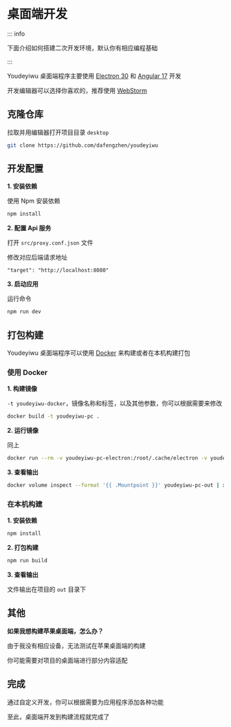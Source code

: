 # 桌面端开发

::: info

下面介绍如何搭建二次开发环境，默认你有相应编程基础

:::

Youdeyiwu 桌面端程序主要使用 [Electron 30](https://electronjs.org) 和 [Angular 17](https://angular.dev) 开发

开发编辑器可以选择你喜欢的，推荐使用 [WebStorm](https://www.jetbrains.com/webstorm)

## 克隆仓库

拉取并用编辑器打开项目目录 ```desktop```

```sh
git clone https://github.com/dafengzhen/youdeyiwu
```

## 开发配置

**1. 安装依赖**

使用 Npm 安装依赖

```sh
npm install
```

**2. 配置 Api 服务**

打开 ```src/proxy.conf.json``` 文件

修改对应后端请求地址

```text
"target": "http://localhost:8080"
```

**3. 启动应用**

运行命令

```sh
npm run dev
```

## 打包构建

Youdeyiwu 桌面端程序可以使用 [Docker](https://www.docker.com) 来构建或者在本机构建打包

### 使用 Docker

**1. 构建镜像**

```-t youdeyiwu-docker```，镜像名称和标签，以及其他参数，你可以根据需要来修改

```sh
docker build -t youdeyiwu-pc .
```

**2. 运行镜像**

同上

```sh
docker run --rm -v youdeyiwu-pc-electron:/root/.cache/electron -v youdeyiwu-pc-electron-builder:/root/.cache/electron-builder -v youdeyiwu-pc-out:/youdeyiwu-pc/out youdeyiwu-pc
```

**3. 查看输出**

```sh
docker volume inspect --format '{{ .Mountpoint }}' youdeyiwu-pc-out | xargs cd && ll
```

### 在本机构建

**1. 安装依赖**

```sh
npm install
```

**2. 打包构建**

```sh
npm run build
```

**3. 查看输出**

文件输出在项目的 ```out``` 目录下

## 其他

**如果我想构建苹果桌面端，怎么办？**

由于我没有相应设备，无法测试在苹果桌面端的构建

你可能需要对项目的桌面端进行部分内容适配

## 完成

通过自定义开发，你可以根据需要为应用程序添加各种功能

至此，桌面端开发到构建流程就完成了
